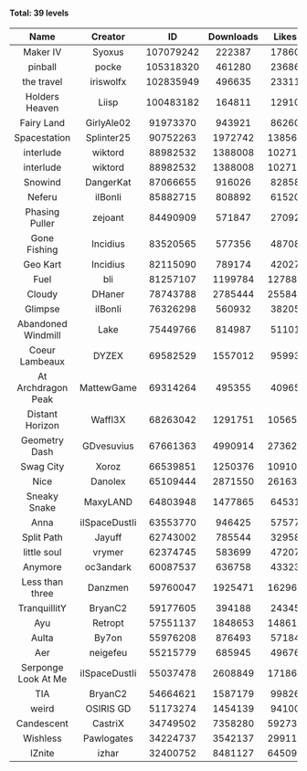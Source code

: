 #### Total: 39 levels

| Name | Creator | ID | Downloads | Likes |
|:---:|:---:|:---:|:---:|:---:|
| Maker IV | Syoxus | 107079242 | 222387 | 17860
| pinball | pocke | 105318320 | 461280 | 23686
| the travel | iriswolfx | 102835949 | 496635 | 23311
| Holders Heaven | Liisp | 100483182 | 164811 | 12910
| Fairy Land | GirlyAle02 | 91973370 | 943921 | 86260
| Spacestation | Splinter25 | 90752263 | 1972742 | 138564
| interlude | wiktord | 88982532 | 1388008 | 102715
| interlude | wiktord | 88982532 | 1388008 | 102715
| Snowind | DangerKat | 87066655 | 916026 | 82858
| Neferu | iIBonIi | 85882715 | 808892 | 61520
| Phasing Puller | zejoant | 84490909 | 571847 | 27092
| Gone Fishing | Incidius | 83520565 | 577356 | 48708
| Geo Kart | Incidius | 82115090 | 789174 | 42027
| Fuel | bli | 81257107 | 1199784 | 127889
| Cloudy | DHaner | 78743788 | 2785444 | 255845
| Glimpse | iIBonIi | 76326298 | 560932 | 38205
| Abandoned Windmill | Lake | 75449766 | 814987 | 51101
| Coeur Lambeaux | DYZEX | 69582529 | 1557012 | 95993
| At Archdragon Peak | MattewGame | 69314264 | 495355 | 40965
| Distant Horizon | Waffl3X | 68263042 | 1291751 | 105657
| Geometry Dash | GDvesuvius | 67661363 | 4990914 | 273625
| Swag City | Xoroz | 66539851 | 1250376 | 109104
| Nice | Danolex | 65109444 | 2871550 | 261638
| Sneaky Snake | MaxyLAND | 64803948 | 1477865 | 64531
| Anna | iISpaceDustIi | 63553770 | 946425 | 57577
| Split Path | Jayuff | 62743002 | 785544 | 32958
| little soul | vrymer | 62374745 | 583699 | 47207
| Anymore | oc3andark | 60087537 | 636758 | 43323
| Less than three | Danzmen | 59760047 | 1925471 | 162969
| TranquillitY | BryanC2 | 59177605 | 394188 | 24345
| Ayu | Retropt | 57551137 | 1848653 | 148618
| Aulta | By7on | 55976208 | 876493 | 57184
| Aer | neigefeu | 55215779 | 685945 | 49676
| Serponge Look At Me | iISpaceDustIi | 55037478 | 2608849 | 171868
|  TIA | BryanC2 | 54664621 | 1587179 | 99826
| weird | OSIRIS GD | 51173274 | 1454139 | 94100
| Candescent | CastriX | 34749502 | 7358280 | 592730
| Wishless | Pawlogates | 34224737 | 3542137 | 299110
| IZnite | izhar | 32400752 | 8481127 | 645091
